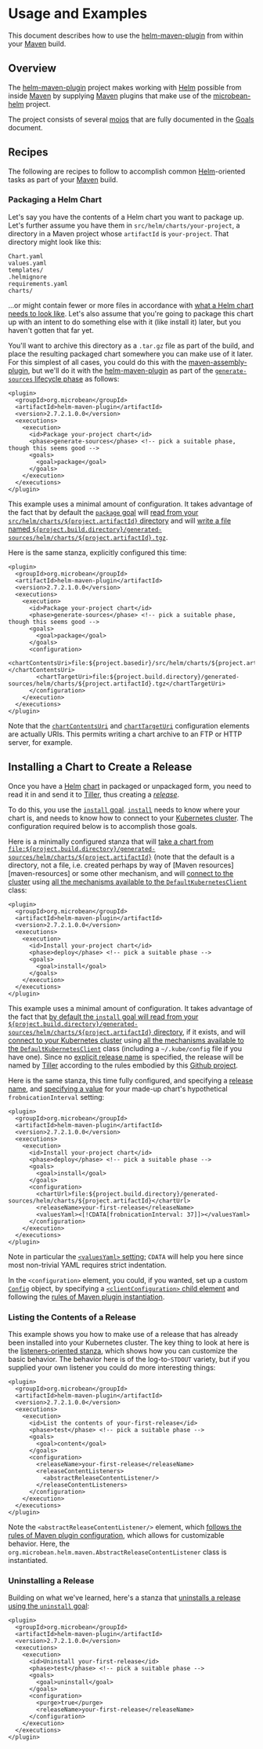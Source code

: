 # Usage and Examples

This document describes how to use the [helm-maven-plugin][] from
within your [Maven][] build.

## Overview

The [helm-maven-plugin][] project makes working with [Helm][] possible
from inside [Maven][] by supplying [Maven][] plugins that make use of
the [microbean-helm][] project.

The project consists of several [mojos][mojo] that are fully documented
in the [Goals][goals] document.

## Recipes

The following are recipes to follow to accomplish
common [Helm][]-oriented tasks as part of your [Maven][] build.

### Packaging a Helm Chart

Let's say you have the contents of a Helm chart you want to package
up.  Let's further assume you have them in
`src/helm/charts/your-project`, a directory in a Maven project whose
`artifactId` is `your-project`.  That directory might look like this:

    Chart.yaml
    values.yaml
    templates/
    .helmignore
    requirements.yaml
    charts/
    
&hellip;or might contain fewer or more files in accordance
with [what a Helm chart needs to look like][chart-file-structure].
Let's also assume that you're going to package this chart up with an
intent to do something else with it (like install it) later, but you
haven't gotten that far yet.

You'll want to archive this directory as a `.tar.gz` file as part of
the build, and place the resulting packaged chart somewhere you can
make use of it later.  For this simplest of all cases, you could do
this with the [maven-assembly-plugin][], but we'll do it with the
[helm-maven-plugin][] as part of
the [`generate-sources` lifecycle phase][lifecycles] as follows:

    <plugin>
      <groupId>org.microbean</groupId>
      <artifactId>helm-maven-plugin</artifactId>
      <version>2.7.2.1.0.0</version>
      <executions>
        <execution>
          <id>Package your-project chart</id>
          <phase>generate-sources</phase> <!-- pick a suitable phase, though this seems good -->
          <goals>
            <goal>package</goal>
          </goals>
        </execution>
      </executions>
    </plugin>
    
This example uses a minimal amount of configuration.  It takes
advantage of the fact that by default the [`package` goal][package]
will [read from your `src/helm/charts/${project.artifactId}` directory][package-chartcontentsuri]
and will [write a file named
`${project.build.directory}/generated-sources/helm/charts/${project.artifactId}.tgz`][package-charttargeturi].

Here is the same stanza, explicitly configured this time:

    <plugin>
      <groupId>org.microbean</groupId>
      <artifactId>helm-maven-plugin</artifactId>
      <version>2.7.2.1.0.0</version>
      <executions>
        <execution>
          <id>Package your-project chart</id>
          <phase>generate-sources</phase> <!-- pick a suitable phase, though this seems good -->
          <goals>
            <goal>package</goal>
          </goals>
          <configuration>
            <chartContentsUri>file:${project.basedir}/src/helm/charts/${project.artifactId}</chartContentsUri>
            <chartTargetUri>file:${project.build.directory}/generated-sources/helm/charts/${project.artifactId}.tgz</chartTargetUri>
          </configuration>
        </execution>
      </executions>
    </plugin>
    
Note that the [`chartContentsUri`][package-chartcontentsuri]
and [`chartTargetUri`][package-charttargeturi] configuration elements
are actually URIs.  This permits writing a chart archive to an FTP or
HTTP server, for example.

## Installing a Chart to Create a Release

Once you have a [Helm][] [chart][chart-file-structure] in packaged or
unpackaged form, you need to read it in and send it to [Tiller][],
thus creating a [_release_][release].

To do this, you use
the [`install` goal][install].  [`install`][install] needs to know
where your chart is, and needs to know how to connect to
your [Kubernetes cluster][kubernetes-cluster].  The configuration
required below is to accomplish those goals.

Here is a minimally configured stanza that
will
[take a chart from `file:${project.build.directory}/generated-sources/helm/charts/${project.artifactId}`][install-charturl] (note
that the default is a directory, not a file, i.e. created perhaps by
way of [Maven resources][maven-resources] or some other mechanism, and
will [connect to the cluster][install-clientconfiguration]
using
[all the mechanisms available to the `DefaultKubernetesClient`][kubernetes-client-config] class:

    <plugin>
      <groupId>org.microbean</groupId>
      <artifactId>helm-maven-plugin</artifactId>
      <version>2.7.2.1.0.0</version>
      <executions>
        <execution>
          <id>Install your-project chart</id>
          <phase>deploy</phase> <!-- pick a suitable phase -->
          <goals>
            <goal>install</goal>
          </goals>
        </execution>
      </executions>
    </plugin>
    
This example uses a minimal amount of configuration.  It takes
advantage of the fact
that
[by default the `install` goal will read from your `${project.build.directory}/generated-sources/helm/charts/${project.artifactId}` directory][install-charturl],
if it exists, and
will [connect to your Kubernetes cluster][install-clientconfiguration]
using
[all the mechanisms available to the `DefaultKubernetesClient`][kubernetes-client-config] class
(including a `~/.kube/config` file if you have one).  Since no
[explicit release name][install-releasename] is specified, the release will be named
by [Tiller][] according to the rules embodied by
this [Github project][moniker].

Here is the same stanza, this time fully configured, and specifying
a [release name][install-releasename],
and [specifying a value][install-valuesyaml] for your made-up chart's
hypothetical `frobnicationInterval` setting:

    <plugin>
      <groupId>org.microbean</groupId>
      <artifactId>helm-maven-plugin</artifactId>
      <version>2.7.2.1.0.0</version>
      <executions>
        <execution>
          <id>Install your-project chart</id>
          <phase>deploy</phase> <!-- pick a suitable phase -->
          <goals>
            <goal>install</goal>
          </goals>
          <configuration>
            <chartUrl>file:${project.build.directory}/generated-sources/helm/charts/${project.artifactId}</chartUrl>
            <releaseName>your-first-release</releaseName>
            <valuesYaml><[!CDATA[frobnicationInterval: 37]]></valuesYaml>
          </configuration>
        </execution>
      </executions>
    </plugin>

Note in particular the [`<valuesYaml>` setting][install-valuesyaml]; `CDATA` will help you
here since most non-trivial YAML requires strict indentation.

In the `<configuration>` element, you could, if you wanted, set up a
custom [`Config`][kubernetes-client-config] object, by specifying
a [`<clientConfiguration>` child element][install-clientconfiguration]
and following
the [rules of Maven plugin instantiation][maven-plugin-configuration].

### Listing the Contents of a Release

This example shows you how to make use of a release that has already
been installed into your Kubernetes cluster.  The key thing to look at
here is the [listeners-oriented stanza][content-releasecontentlisteners], which shows how you can
customize the basic behavior.  The behavior here is of the
log-to-`STDOUT` variety, but if you supplied your own listener you
could do more interesting things:

    <plugin>
      <groupId>org.microbean</groupId>
      <artifactId>helm-maven-plugin</artifactId>
      <version>2.7.2.1.0.0</version>
      <executions>
        <execution>
          <id>List the contents of your-first-release</id>
          <phase>test</phase> <!-- pick a suitable phase -->
          <goals>
            <goal>content</goal>
          </goals>
          <configuration>
            <releaseName>your-first-release</releaseName>
            <releaseContentListeners>
              <abstractReleaseContentListener/>
            </releaseContentListeners>
          </configuration>
        </execution>
      </executions>
    </plugin>

Note the `<abstractReleaseContentListener/>` element,
which
[follows the rules of Maven plugin configuration][maven-plugin-configuration],
which allows for customizable behavior.  Here, the
`org.microbean.helm.maven.AbstractReleaseContentListener` class is
instantiated.

### Uninstalling a Release

Building on what we've learned, here's a stanza that [uninstalls a
release using the `uninstall` goal][uninstall]:

    <plugin>
      <groupId>org.microbean</groupId>
      <artifactId>helm-maven-plugin</artifactId>
      <version>2.7.2.1.0.0</version>
      <executions>
        <execution>
          <id>Uninstall your-first-release</id>
          <phase>test</phase> <!-- pick a suitable phase -->
          <goals>
            <goal>uninstall</goal>
          </goals>
          <configuration>
            <purge>true</purge>
            <releaseName>your-first-release</releaseName>
          </configuration>
        </execution>
      </executions>
    </plugin>

[uninstall]: https://microbean.github.io/helm-maven-plugin/uninstall-mojo.html
[content-releasecontentlisteners]: https://microbean.github.io/helm-maven-plugin/content-mojo.html#releaseContentListeners
[install-clientconfiguration]: https://microbean.github.io/helm-maven-plugin/install-mojo.html#clientConfiguration
[install]: https://microbean.github.io/helm-maven-plugin/install-mojo.html
[install-charturl]: https://microbean.github.io/helm-maven-plugin/install-mojo.html#chartUrl
[install-releasename]: https://microbean.github.io/helm-maven-plugin/install-mojo.html#releaseName
[install-valuesyaml]: https://microbean.github.io/helm-maven-plugin/install-mojo.html#valuesYaml
[package]: https://microbean.github.io/helm-maven-plugin/package-mojo.html
[package-chartcontentsuri]: https://microbean.github.io/helm-maven-plugin/package-mojo.html#chartContentsUri
[package-charttargeturi]: https://microbean.github.io/helm-maven-plugin/package-mojo.html#chartTargetUri
[helm-maven-plugin]: https://microbean.github.io/helm-maven-plugin/
[microbean-helm]: https://microbean.github.io/microbean-helm/
[maven]: http://maven.apache.org/
[mojo]: http://maven.apache.org/plugin-developers/index.html
[goals]: https://microbean.github.io/helm-maven-plugin/plugin-info.html
[helm]: https://docs.helm.sh/
[chart-file-structure]: https://docs.helm.sh/developing_charts/#the-chart-file-structure
[maven-assembly-plugin]: http://maven.apache.org/plugins/maven-assembly-plugin/index.html
[lifecycles]: https://maven.apache.org/guides/introduction/introduction-to-the-lifecycle.html#Lifecycle_Reference
[tiller]: https://docs.helm.sh/glossary/#tiller
[release]: https://docs.helm.sh/glossary/#release
[kubernetes-cluster]: https://kubernetes.io/docs/setup/
[kubernetes-client-config]: https://github.com/fabric8io/kubernetes-client/blob/v3.0.0/kubernetes-client/src/main/java/io/fabric8/kubernetes/client/Config.java#L231-L321
[moniker]: https://github.com/technosophos/moniker#monicker-generate-cute-random-names
[maven-plugin-configuration]: https://maven.apache.org/guides/mini/guide-configuring-plugins.html#Configuring_Parameters
